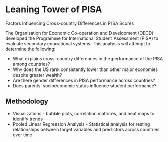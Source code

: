 # Leaning Tower of PISA
Factors Influencing Cross-country Differences in PISA Scores

The Organisation for Economic Co-operation and Development (OECD) developed the Programme for International Student Assessment (PISA) to evaluate secondary educational systems. This analysis will attempt to determine the following: 
- What explains cross-country differences in the performance of the PISA among countries?
- Why does the US rank consistently lower than other major economies despite greater wealth?
- Are there gender differences in PISA performance across countries?
- Does parents' socioeconomic status influence student performance?

## Methodology
- Visualizations - bubble plots, correlation matrices, and heat maps to identify trends
- Pooled Linear Regression Analysis - Statistical analysis for resting relationships between target variables and predictors across countries over time

